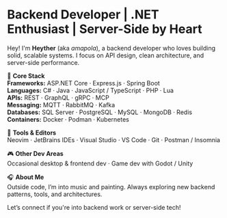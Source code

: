 # Backend Developer | .NET Enthusiast | Server-Side by Heart

Hey! I'm **Heyther** (aka *amapola*), a backend developer who loves building solid, scalable systems. I focus on API design, clean architecture, and server-side performance.

🔧 **Core Stack**  
**Frameworks:** ASP.NET Core · Express.js · Spring Boot  
**Languages:** C# · Java · JavaScript / TypeScript · PHP · Lua  
**APIs:** REST · GraphQL · gRPC · MCP  
**Messaging:** MQTT · RabbitMQ · Kafka  
**Databases:** SQL Server · PostgreSQL · MySQL · MongoDB · Redis  
**Containers:** Docker · Podman · Kubernetes  

🧰 **Tools & Editors**  
Neovim · JetBrains IDEs · Visual Studio · VS Code · Git · Postman / Insomnia

🎮 **Other Dev Areas**  
Occasional desktop & frontend dev · Game dev with Godot / Unity

🎧 **About Me**  
Outside code, I’m into music and painting. Always exploring new backend patterns, tools, and architectures.

Let’s connect if you're into backend work or server-side tech!

